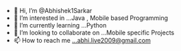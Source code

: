 - 👋 Hi, I’m @Abhishek1Sarkar
- 👀 I’m interested in ...Java , Mobile based Programming
- 🌱 I’m currently learning ...Python
- 💞️ I’m looking to collaborate on ...Mobile specific Projects
- 📫 How to reach me ...abhi.live2009@gmail.com

<!---
Abhishek1Sarkar/Abhishek1Sarkar is a ✨ special ✨ repository because its `README.md` (this file) appears on your GitHub profile.
You can click the Preview link to take a look at your changes.
--->
